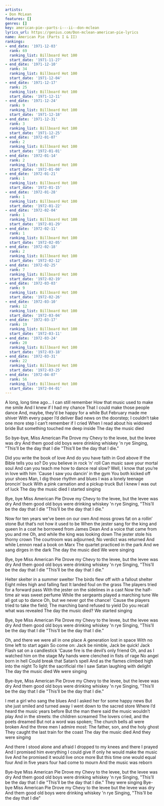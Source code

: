 ```yaml
---
artists:
- Don McLean
features: []
genres: []
key: american-pie--parts-i---ii--don-mclean
lyrics_url: https://genius.com/Don-mclean-american-pie-lyrics
name: American Pie (Parts I & II)
rankings:
- end_date: '1971-12-03'
  rank: 69
  ranking_list: Billboard Hot 100
  start_date: '1971-11-27'
- end_date: '1971-12-10'
  rank: 34
  ranking_list: Billboard Hot 100
  start_date: '1971-12-04'
- end_date: '1971-12-17'
  rank: 25
  ranking_list: Billboard Hot 100
  start_date: '1971-12-11'
- end_date: '1971-12-24'
  rank: 9
  ranking_list: Billboard Hot 100
  start_date: '1971-12-18'
- end_date: '1971-12-31'
  rank: 3
  ranking_list: Billboard Hot 100
  start_date: '1971-12-25'
- end_date: '1972-01-07'
  rank: 2
  ranking_list: Billboard Hot 100
  start_date: '1972-01-01'
- end_date: '1972-01-14'
  rank: 2
  ranking_list: Billboard Hot 100
  start_date: '1972-01-08'
- end_date: '1972-01-21'
  rank: 1
  ranking_list: Billboard Hot 100
  start_date: '1972-01-15'
- end_date: '1972-01-28'
  rank: 1
  ranking_list: Billboard Hot 100
  start_date: '1972-01-22'
- end_date: '1972-02-04'
  rank: 1
  ranking_list: Billboard Hot 100
  start_date: '1972-01-29'
- end_date: '1972-02-11'
  rank: 1
  ranking_list: Billboard Hot 100
  start_date: '1972-02-05'
- end_date: '1972-02-18'
  rank: 2
  ranking_list: Billboard Hot 100
  start_date: '1972-02-12'
- end_date: '1972-02-25'
  rank: 7
  ranking_list: Billboard Hot 100
  start_date: '1972-02-19'
- end_date: '1972-03-03'
  rank: 9
  ranking_list: Billboard Hot 100
  start_date: '1972-02-26'
- end_date: '1972-03-10'
  rank: 12
  ranking_list: Billboard Hot 100
  start_date: '1972-03-04'
- end_date: '1972-03-17'
  rank: 19
  ranking_list: Billboard Hot 100
  start_date: '1972-03-11'
- end_date: '1972-03-24'
  rank: 20
  ranking_list: Billboard Hot 100
  start_date: '1972-03-18'
- end_date: '1972-03-31'
  rank: 22
  ranking_list: Billboard Hot 100
  start_date: '1972-03-25'
- end_date: '1972-04-07'
  rank: 56
  ranking_list: Billboard Hot 100
  start_date: '1972-04-01'
---
```

A long, long time ago...
I can still remember
How that music used to make me smile
And I knew if I had my chance
That I could make those people dance
And, maybe, they’d be happy for a while
But February made me shiver
With every paper I’d deliver
Bad news on the doorstep;
I couldn’t take one more step
I can’t remember if I cried
When I read about his widowed bride
But something touched me deep inside
The day the music died


So bye-bye, Miss American Pie
Drove my Chevy to the levee, but the levee was dry
And them good old boys were drinking whiskey 'n rye
Singing, "This’ll be the day that I die
"This’ll be the day that I die."


Did you write the book of love
And do you have faith in God above
If the Bible tells you so?
Do you believe in rock ’n' roll
Can music save your mortal soul
And can you teach me how to dance real slow?
Well, I know that you’re in love with him
`Cause I saw you dancin’ in the gym
You both kicked off your shoes
Man, I dig those rhythm and blues
I was a lonely teenage broncin’ buck
With a pink carnation and a pickup truck
But I knew I was out of luck
The day the music died
I started singing


Bye, bye Miss American Pie
Drove my Chevy to the levee, but the levee was dry
And them good old boys were drinking whiskey 'n rye
Singing, "This’ll be the day that I die
"This’ll be the day that I die."


Now for ten years we’ve been on our own
And moss grows fat on a rollin’ stone
But that’s not how it used to be
When the jester sang for the king and queen
In a coat he borrowed from James Dean
And a voice that came from you and me
Oh, and while the king was looking down
The jester stole his thorny crown
The courtroom was adjourned;
No verdict was returned
And while Lennon read a book on Marx
The quartet practiced in the park
And we sang dirges in the dark
The day the music died
We were singing


Bye, bye Miss American Pie
Drove my Chevy to the levee, but the levee was dry
And them good old boys were drinking whiskey 'n rye
Singing, "This’ll be the day that I die
"This’ll be the day that I die."


Helter skelter in a summer swelter
The birds flew off with a fallout shelter
Eight miles high and falling fast
It landed foul on the grass
The players tried for a forward pass
With the jester on the sidelines in a cast
Now the half-time air was sweet perfume
While the sergeants played a marching tune
We all got up to dance
Oh, but we never got the chance!
`Cause the players tried to take the field;
The marching band refused to yield
Do you recall what was revealed
The day the music died?
We started singing


Bye, bye Miss American Pie
Drove my Chevy to the levee, but the levee was dry
And them good old boys were drinking whiskey 'n rye
Singing, "This’ll be the day that I die
"This’ll be the day that I die."


Oh, and there we were all in one place
A generation lost in space
With no time left to start again
So come on: Jack be nimble, Jack be quick!
Jack Flash sat on a candlestick
'Cause fire is the devil’s only friend
Oh, and as I watched him on the stage
My hands were clenched in fists of rage
No angel born in hell
Could break that Satan’s spell
And as the flames climbed high into the night
To light the sacrificial rite
I saw Satan laughing with delight
The day the music died
We were singing


Bye-bye, Miss American Pie
Drove my Chevy to the levee, but the levee was dry
And them good old boys were drinking whiskey 'n rye
Singing, "This’ll be the day that I die
"This’ll be the day that I die."


I met a girl who sang the blues
And I asked her for some happy news
But she just smiled and turned away
I went down to the sacred store
Where I’d heard the music years before
But the man there said the music wouldn’t play
And in the streets: the children screamed
The lovers cried, and the poets dreamed
But not a word was spoken;
The church bells all were broken
And the three men I admire most:
The father, son, and the holy ghost
They caught the last train for the coast
The day the music died
And they were singing


And there I stood alone and afraid
I dropped to my knees and there I prayed
And I promised him everything I could give
If only he would make the music live
And he promised it would live once more
But this time one would equal four
And in five years four had come to mourn
And the music was reborn


Bye-bye Miss American Pie
Drove my Chevy to the levee, but the levee was dry
And them good old boys were drinking whiskey 'n rye
Singing, "This’ll be the day that I die
"This’ll be the day that I die."
They were singing
Bye-bye Miss American Pie
Drove my Chevy to the levee but the levee was dry
And them good old boys were drinking whiskey 'n rye
Singing, "This’ll be the day that I die"
